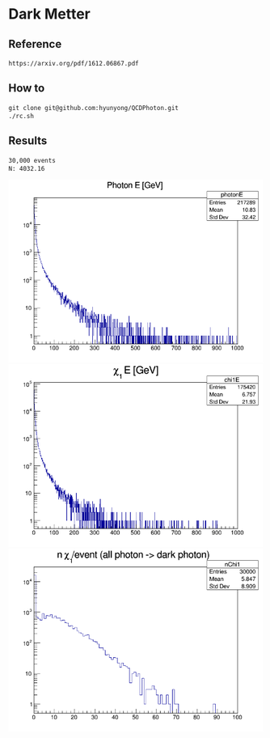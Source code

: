 # Dark Metter
## Reference
```
https://arxiv.org/pdf/1612.06867.pdf
```
## How to
```
git clone git@github.com:hyunyong/QCDPhoton.git
./rc.sh
```
## Results

```
30,000 events 
N: 4032.16
```
![photon energy](https://github.com/hyunyong/QCDPhoton/blob/master/photonE.png)
![chi1 energy](https://github.com/hyunyong/QCDPhoton/blob/master/chi1E.png)
![nChi1/event](https://github.com/hyunyong/QCDPhoton/blob/master/nChi1.png)

